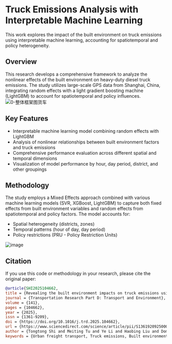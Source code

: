 # Truck Emissions Analysis with Interpretable Machine Learning

This work explores the impact of the built environment on truck emissions using interpretable machine learning, accounting for spatiotemporal and policy heterogeneity.

## Overview

This research develops a comprehensive framework to analyze the nonlinear effects of the built environment on heavy-duty diesel truck emissions. The study utilizes large-scale GPS data from Shanghai, China, integrating random effects with a light gradient boosting machine (LightGBM) to account for spatiotemporal and policy influences.
![0-整体框架图货车](https://github.com/user-attachments/assets/32bd590e-ce35-4a78-8582-6431e9fb70d1)


## Key Features

- Interpretable machine learning model combining random effects with LightGBM
- Analysis of nonlinear relationships between built environment factors and truck emissions
- Comprehensive performance evaluation across different spatial and temporal dimensions
- Visualization of model performance by hour, day period, district, and other groupings

## Methodology

The study employs a Mixed Effects approach combined with various machine learning models (SVR, XGBoost, LightGBM) to capture both fixed effects from built environment variables and random effects from spatiotemporal and policy factors. The model accounts for:

- Spatial heterogeneity (districts, zones)
- Temporal patterns (hour of day, day period)
- Policy restrictions (PRU - Policy Restriction Units)

![image](https://github.com/user-attachments/assets/7dbd5307-b470-47d4-8640-5db03ce75b40)


## Citation

If you use this code or methodology in your research, please cite the original paper:

```bibtex
@article{SHI2025104662,
title = {Revealing the built environment impacts on truck emissions using interpretable machine learning},
journal = {Transportation Research Part D: Transport and Environment},
volume = {141},
pages = {104662},
year = {2025},
issn = {1361-9209},
doi = {https://doi.org/10.1016/j.trd.2025.104662},
url = {https://www.sciencedirect.com/science/article/pii/S1361920925000720},
author = {Tongtong Shi and Meiting Tu and Ye Li and Haobing Liu and Dominique Gruyer},
keywords = {Urban freight transport, Truck emissions, Built environment, Nonlinear effects, Interpretable machine learning}
